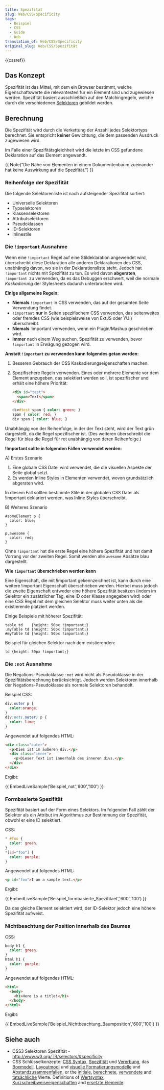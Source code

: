 ```yaml
---
title: Spezifität
slug: Web/CSS/Specificity
tags:
  - Beispiel
  - CSS
  - Guide
  - Web
translation_of: Web/CSS/Specificity
original_slug: Web/CSS/Spezifität
---
```

{{cssref}}

## Das Konzept

Spezifität ist das Mittel, mit dem ein Browser bestimmt, welche Eigenschaftswerte die relevantesten für ein Element sind und zugewiesen werden. Spezifität basiert ausschließlich auf den Matchingregeln, welche durch die verschiedenen [Selektoren](/de/docs/Web/CSS/CSS_Referenz#Selektoren) gebildet werden.

## Berechnung

Die Spezifität wird durch die Verkettung der Anzahl jedes Selektortyps berechnet. Sie entspricht **keiner** Gewichtung, die dem passenden Ausdruck zugewiesen wird.

Im Falle einer Spezifitätsgleichheit wird die letzte im CSS gefundene Deklaration auf das Element angewandt.

{{ Note("Die Nähe von Elementen in einem Dokumentenbaum zueinander hat keine Auswirkung auf die Spezifität.") }}

### Reihenfolge der Spezifität

Die folgende Selektorenliste ist nach aufsteigender Spezifität sortiert:

- Universelle Selektoren
- Typselektoren
- Klassenselektoren
- Attributselektoren
- Pseudoklassen
- ID-Selektoren
- Inlinestile

### Die `!important` Ausnahme

Wenn eine `!important` Regel auf eine Stildeklaration angewendet wird, überschreibt diese Deklaration alle anderen Deklarationen des CSS, unabhängig davon, wo sie in der Deklarationsliste steht. Jedoch hat `!important` nichts mit Spezifität zu tun. Es wird davon **abgeraten**, `!important `zu verwenden, da es das Debuggen erschwert, weil die normale _Kaskadierung_ der Stylesheets dadurch unterbrochen wird.

**Einige allgemeine Regeln:**

- **Niemals** `!important` in CSS verwenden, das auf der gesamten Seite Verwendung findet.
- `!important` **nur** in Seiten spezifischem CSS verwenden, das seitenweites oder fremdes CSS (wie beispielsweise von ExtJS oder YUI) überschreibt.
- **Niemals** !important verwenden, wenn ein Plugin/Mashup geschrieben wird.
- **Immer** nach einem Weg suchen, Spezifität zu verwenden, bevor `!important` in Erwägung gezogen wird.

**Anstatt `!important` zu verwenden kann folgendes getan werden:**

1.  Besseren Gebrauch der CSS Kaskadierungseigenschaften machen.
2.  Spezifischere Regeln verwenden. Eines oder mehrere Elemente vor dem Element anzugeben, das selektiert werden soll, ist spezifischer und erhält eine höhere Priorität:

    ```html
    <div id="test">
      <span>Text</span>
    </div>
    ```

    ```css
    div#test span { color: green; }
    span { color: red; }
    div span { color: blue; }
    ```

Unabhängig von der Reihenfolge, in der der Text steht, wird der Text grün dargestellt, da die Regel spezifischer ist. (Des weiteren überschreibt die Regel für blau die Regel für rot unabhängig von deren Reihenfolge.)

**!Important sollte in folgenden Fällen verwendet werden:**

A) Erstes Szenario

1.  Eine globale CSS Datei wird verwendet, die die visuellen Aspekte der Seite global setzt.
2.  Es werden Inline Styles in Elementen verwendet, wovon grundsätzlich abgeraten wird.

In diesem Fall sollten bestimmte Stile in der globalen CSS Datei als !important deklariert werden, was Inline Styles überschreibt.

B) Weiteres Szenario

    #someElement p {
      color: blue;
    }

    p.awesome {
      color: red;
    }

Ohne `!important` hat die erste Regel eine höhere Spezifität und hat damit Vorrang vor der zweiten Regel. Somit werden alle `awesome` Absätze blau dargestellt.

**Wie `!important` überschrieben werden kann**

Eine Eigenschaft, die mit !important gekennzeichnet ist, kann durch eine weitere !important Eigenschaft überschrieben werden. Hierbei muss jedoch die zweite Eigenschaft entweder eine höhere Spezifität besitzen (indem im Selektor ein zusätzlicher Tag, eine ID oder Klasse angegeben wird) oder eine CSS Regel mit dem gleichen Selektor muss weiter unten als die existierende platziert werden.

Einige Beispiele mit höherer Spezifität:

    table td    {height: 50px !important;}
    .myTable td {height: 50px !important;}
    #myTable td {height: 50px !important;}

Beispiel für gleichen Selektor nach dem existierenden:

    td {height: 50px !important;}

### Die `:not` Ausnahme

Die Negations-Pseudoklasse `:not` wird nicht als Pseudoklasse in der Spezifitätsberechnung berücksichtigt. Jedoch werden Selektoren innerhalb der Negations-Pseudoklasse als normale Selektoren behandelt.

Beispiel CSS:

```css
div.outer p {
  color:orange;
}
div:not(.outer) p {
  color: lime;
}
```

Angewendet auf folgendes HTML:

```html
<div class="outer">
  <p>Dies ist im äußeren div.</p>
  <div class="inner">
    <p>Dieser Text ist innerhalb des inneren divs.</p>
  </div>
</div>
```

Ergibt:

{{ EmbedLiveSample('Beispiel_not','600','100') }}

### Formbasierte Spezifität

Spezifität basiert auf der Form eines Selektors. Im folgenden Fall zählt der Selektor als ein Attribut im Algorithmus zur Bestimmung der Spezifität, obwohl er eine ID selektiert.

CSS:

```css
* #foo {
  color: green;
}
*[id="foo"] {
  color: purple;
}
```

Angewendet auf folgendes HTML:

```html
<p id="foo">I am a sample text.</p>
```

Ergibt:

{{ EmbedLiveSample('Beispiel_formbasierte_Spezifitaet','600','100') }}

Da das gleiche Element selektiert wird, der ID-Selektor jedoch eine höhere Spezifität aufweist.

### Nichtbeachtung der Position innerhalb des Baumes

CSS:

```css
body h1 {
  color: green;
}
html h1 {
  color: purple;
}
```

Angewendet auf folgendes HTML:

```html
<html>
  <body>
    <h1>Here is a title!</h1>
  </body>
</html>
```

Ergibt:

{{ EmbedLiveSample('Beispiel_Nichtbeachtung_Baumposition','600','100') }}

## Siehe auch

- CSS3 Selektoren Spezifität - <http://www.w3.org/TR/selectors/#specificity>
- CSS Schlüsselkonzepte:
  [CSS Syntax](/de/docs/Web/CSS/Syntax "Syntax"),
  [Spezifität](/de/docs/Web/CSS/Spezifität "Spezifität") und
  [Vererbung](/de/docs/Web/CSS/Vererbung "Vererbung"),
  das [Boxmodell](/de/docs/Web/CSS/Boxmodell "Boxmodell"),
  [Layoutmodi](/de/docs/Web/CSS/Layoutmodi "CSS Layoutmodi") und
  [visuelle Formatierungsmodelle](/de/docs/Web/Guide/CSS/Visuelles_Formatierungsmodell "Visuelles Formatierungsmodell")
  und [Abstandzusammenfallen](/de/docs/Web/CSS/Boxmodell/Abstandzusammenfallen_meistern "Abstandzusammenfallen"),
  or the [initiale](/de/docs/Web/CSS/Initialwert "Initialwert"),
  [berechnete](/de/docs/Web/CSS/berechneter_Wert "berechneter Wert"),
  [verwendete](/de/docs/Web/CSS/verwendeter_Wert "verwendeter Wert")
  and [tatsächliche](/de/docs/Web/CSS/tatsächlicher_Wert "tatsächlicher Wert") Werte.
  Definitions of [Wertsyntax](/de/docs/Web/CSS/Wertdefinitionssyntax "Wertdefinitionssyntax"),
  [Kurzschreibweiseeigenschaften](/de/docs/Web/CSS/Kurzschreibweiseeigenschaften "Kurzschreibweiseeigenschaften")
  and [ersetzte Elemente](/de/docs/Web/CSS/ersetztes_Element "Ersetztes Element").
